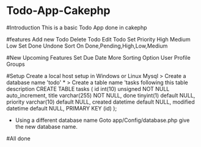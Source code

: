 Todo-App-Cakephp
================
#Introduction
 This is a basic Todo App done in cakephp

#features
Add new Todo
Delete Todo 
Edit Todo
Set Priority High Medium Low
Set Done Undone
Sort On Done,Pending,High,Low,Medium

#New Upcoming Features
Set Due Date
More Sorting Option
User Profile
Groups

#Setup
Create a local host setup in Windows or Linux 
Mysql > Create a database name 'todo' *
      > Create a table name 'tasks following this table description
    CREATE TABLE tasks (
    id int(10) unsigned NOT NULL auto_increment,
    title varchar(255) NOT NULL,
    done tinyint(1) default NULL,
    priority varchar(10) default NULL,
    created datetime default NULL,
    modified datetime default NULL,
    PRIMARY KEY (id)
                    );
* Using a different database name
  Goto app/Config/database.php 
  give the new database name.

#All done 


      


